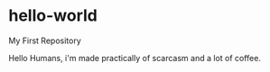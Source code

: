 # hello-world
My First Repository

Hello Humans,
i'm made practically of scarcasm and a lot of coffee.

